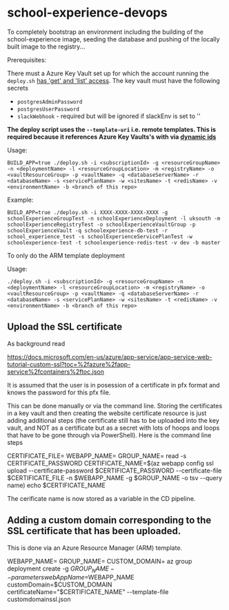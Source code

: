 # school-experience-devops

To completely bootstrap an environment including the building of the school-experience image, seeding the database and pushing of the locally built image to the registry...

Prerequisites:

There must a Azure Key Vault set up for which the account running the `deploy.sh` [has 'get' and 'list' access](https://docs.microsoft.com/en-us/azure/key-vault/quick-create-net#assign-permissions-to-your-application-to-read-secrets-from-key-vault). The key vault must have the following secrets

* `postgresAdminPassword`
* `postgresUserPassword`
* `slackWebhook` - required but will be ignored if slackEnv is set to '' 

**The deploy script uses the `--template-uri` i.e. remote templates. This is required because it references Azure Key Vaults's with via [dynamic ids](https://docs.microsoft.com/en-us/azure/azure-resource-manager/resource-manager-keyvault-parameter#reference-secrets-with-dynamic-id)** 

Usage: 

    BUILD_APP=true ./deploy.sh -i <subscriptionId> -g <resourceGroupName> -n <deploymentName> -l <resourceGroupLocation> -m <registryName> -o <vaultResourceGroup> -p <vaultName> -q <databaseServerName> -r <databaseName> -s <servicePlanName> -w <sitesName> -t <redisName> -v <environmentName> -b <branch of this repo>

Example:

    BUILD_APP=true ./deploy.sh -i XXXX-XXXX-XXXX-XXXX -g schoolExperienceGroupTest -n schoolExperienceDeployment -l uksouth -m schoolExperienceRegistryTest -o schoolExperienceVaultGroup -p schoolExperienceVault -q schoolexperience-db-test -r school_experience_test -s schoolExperienceServicePlanTest -w schoolexperience-test -t schoolexperience-redis-test -v dev -b master

To only do the ARM template deployment 

Usage:

    ./deploy.sh -i <subscriptionId> -g <resourceGroupName> -n <deploymentName> -l <resourceGroupLocation> -m <registryName> -o <vaultResourceGroup> -p <vaultName> -q <databaseServerName> -r <databaseName> -s <servicePlanName> -w <sitesName> -t <redisName> -v <environmentName> -b <branch of this repo>

## Upload the SSL certificate

As background read

https://docs.microsoft.com/en-us/azure/app-service/app-service-web-tutorial-custom-ssl?toc=%2fazure%2fapp-service%2fcontainers%2ftoc.json

It is assumed that the user is in posession of a certificate in pfx format and knows the password for this pfx file.

This can be done manually or via the command line. Storing the certificates in a key vault and then creating the website certificate resource is just adding additional steps (the certificate still has to be uploaded into the key vault, and NOT as a certificate but as a secret with lots of hoops and loops that have to be gone through via PowerShell). Here is the command line steps

CERTIFICATE_FILE=<the location of the pfx file>
WEBAPP_NAME=<the name of the webapp>
GROUP_NAME=<the name of the resource group>
read -s CERTIFICATE_PASSWORD
CERTIFICATE_NAME=$(az webapp config ssl upload --certificate-password $CERTIFICATE_PASSWORD --certificate-file $CERTIFICATE_FILE -n $WEBAPP_NAME -g $GROUP_NAME -o tsv --query name)
echo $CERTIFICATE_NAME

The cerificate name is now stored as a variable in the CD pipeline.

## Adding a custom domain corresponding to the SSL certificate that has been uploaded.

This is done via an Azure Resource Manager (ARM) template.

WEBAPP_NAME=<the name of the webapp>
GROUP_NAME=<the name of the resource group>
CUSTOM_DOMAIN=<the custom domain>
az group deployment create -g $GROUP_NAME --parameters webAppName=$WEBAPP_NAME customDomain=$CUSTOM_DOMAIN certificateName="$CERTIFICATE_NAME" --template-file customdomainssl.json
